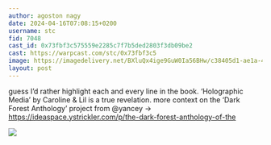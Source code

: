 ```yaml
---
author: agoston nagy
date: 2024-04-16T07:08:15+0200
username: stc
fid: 7048
cast_id: 0x73fbf3c575559e2285c7f7b5ded2803f3db09be2
cast: https://warpcast.com/stc/0x73fbf3c5
image: https://imagedelivery.net/BXluQx4ige9GuW0Ia56BHw/c38405d1-ae1a-449c-a31c-52d2052b4b00/original
layout: post
---
```

guess I’d rather highlight each and every line in the book. ‘Holographic Media’ by Caroline & Lil is a true revelation. more context on the ‘Dark Forest Anthology’ project from @yancey → https://ideaspace.ystrickler.com/p/the-dark-forest-anthology-of-the  

![](https://imagedelivery.net/BXluQx4ige9GuW0Ia56BHw/c38405d1-ae1a-449c-a31c-52d2052b4b00/original)